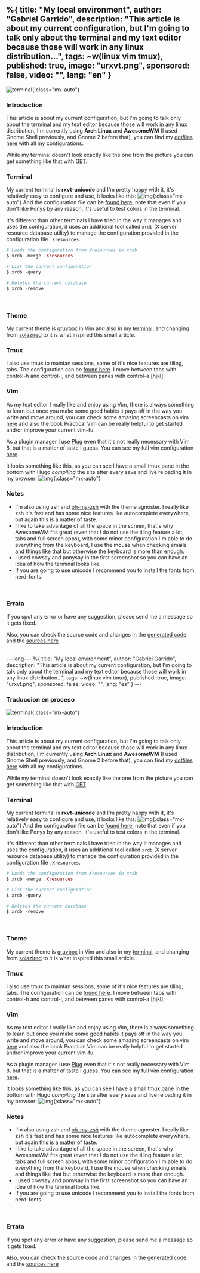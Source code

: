 %{
  title: "My local environment",
  author: "Gabriel Garrido",
  description: "This article is about my current configuration, but I'm going to talk only about the terminal and my text editor because those will work in any linux distribution...",
  tags: ~w(linux vim tmux),
  published: true,
  image: "urxvt.png",
  sponsored: false,
  video: "",
  lang: "en"
}
---

![terminal](/images/terminal.png"){:class="mx-auto"}

### Introduction
This article is about my current configuration, but I'm going to talk only about the terminal and my text editor because those will work in any linux distribution, I'm currently using **Arch Linux** and **AwesomeWM** (I used Gnome Shell previously, and Gnome 2 before that), you can find my [dotfiles here](https://github.com/kainlite/dotfiles) with all my configurations.
<br />

While my terminal doesn't look exactly like the one from the picture you can get something like that with [GBT](https://github.com/jtyr/gbt).
<br />

### Terminal
My current terminal is **rxvt-unicode** and I'm pretty happy with it, it's relatively easy to configure and use, it looks like this:
![img](/images/urxvt.png){:class="mx-auto"}
And the configuration file can be [found here](https://github.com/kainlite/dotfiles/blob/master/.Xresources), note that even if you don't like Ponys by any reason, it's useful to test colors in the terminal.
<br />

It's different than other terminals I have tried in the way it manages and uses the configuration, it uses an additional tool called `xrdb` (X server resource database utility) to manage the configuration provided in the configuration file `.Xresources`.
```elixir
# Loads the configuration from Xresources in xrdb
$ xrdb -merge .Xresources

# List the current configuration
$ xrdb -query

# Deletes the current database
$ xrdb -remove
```
<br />


### Theme
My current theme is [gruvbox](https://github.com/morhetz/gruvbox) in Vim and also in my [terminal](https://github.com/morhetz/gruvbox-contrib/blob/master/xresources/gruvbox-dark.xresources), and changing from [solazired](https://ethanschoonover.com/solarized/) to it is what inspired this small article.
<br />

### Tmux
I also use tmux to maintan sessions, some of it's nice features are tiling, tabs. The configuration can be [found here](https://github.com/kainlite/dotfiles/blob/master/.tmux.conf). I move between tabs with control-h and control-l, and between panes with control-a [hjkl].
<br />

### Vim
As my text editor I really like and enjoy using Vim, there is always something to learn but once you make some good habits it pays off in the way you write and move around, you can check some amazing screencasts on vim [here](http://vimcasts.org/) and also the book Practical Vim can be really helpful to get started and/or improve your current vim-fu.
<br />

As a plugin manager I use [Plug](https://github.com/kainlite/dotfiles/blob/master/.vimrc.bundles) even that it's not really necessary with Vim 8, but that is a matter of taste I guess. You can see my full vim configuration [here](https://github.com/kainlite/dotfiles/blob/master/.vimrc).
<br />

It looks something like this, as you can see I have a small tmux pane in the bottom with Hugo _compiling_ the site after every save and live reloading it in my browser:
![img](/images/vim.png){:class="mx-auto"}
<br />

### Notes
* I'm also using zsh and [oh-my-zsh](https://ohmyz.sh/) with the theme agnoster. I really like zsh it's fast and has some nice features like autocomplete everywhere, but again this is a matter of taste.
* I like to take advantage of all the space in the screen, that's why AwesomeWM fits great (even that I do not use the tiling feature a lot, tabs and full screen apps), with some minor configuration I'm able to do everything from the keyboard, I use the mouse when checking emails and things like that but otherwise the keyboard is more than enough.
* I used cowsay and ponysay in the first screenshot so you can have an idea of how the terminal looks like.
* If you are going to use unicode I recommend you to install the fonts from nerd-fonts.
<br />

### Errata
If you spot any error or have any suggestion, please send me a message so it gets fixed.

Also, you can check the source code and changes in the [generated code](https://github.com/kainlite/kainlite.github.io) and the [sources here](https://github.com/kainlite/blog)

<br />
---lang---
%{
  title: "My local environment",
  author: "Gabriel Garrido",
  description: "This article is about my current configuration, but I'm going to talk only about the terminal and my text editor because those will work in any linux distribution...",
  tags: ~w(linux vim tmux),
  published: true,
  image: "urxvt.png",
  sponsored: false,
  video: "",
  lang: "es"
}
---

### Traduccion en proceso

![terminal](/images/terminal.png"){:class="mx-auto"}

### Introduction
This article is about my current configuration, but I'm going to talk only about the terminal and my text editor because those will work in any linux distribution, I'm currently using **Arch Linux** and **AwesomeWM** (I used Gnome Shell previously, and Gnome 2 before that), you can find my [dotfiles here](https://github.com/kainlite/dotfiles) with all my configurations.
<br />

While my terminal doesn't look exactly like the one from the picture you can get something like that with [GBT](https://github.com/jtyr/gbt).
<br />

### Terminal
My current terminal is **rxvt-unicode** and I'm pretty happy with it, it's relatively easy to configure and use, it looks like this:
![img](/images/urxvt.png){:class="mx-auto"}
And the configuration file can be [found here](https://github.com/kainlite/dotfiles/blob/master/.Xresources), note that even if you don't like Ponys by any reason, it's useful to test colors in the terminal.
<br />

It's different than other terminals I have tried in the way it manages and uses the configuration, it uses an additional tool called `xrdb` (X server resource database utility) to manage the configuration provided in the configuration file `.Xresources`.
```elixir
# Loads the configuration from Xresources in xrdb
$ xrdb -merge .Xresources

# List the current configuration
$ xrdb -query

# Deletes the current database
$ xrdb -remove
```
<br />


### Theme
My current theme is [gruvbox](https://github.com/morhetz/gruvbox) in Vim and also in my [terminal](https://github.com/morhetz/gruvbox-contrib/blob/master/xresources/gruvbox-dark.xresources), and changing from [solazired](https://ethanschoonover.com/solarized/) to it is what inspired this small article.
<br />

### Tmux
I also use tmux to maintan sessions, some of it's nice features are tiling, tabs. The configuration can be [found here](https://github.com/kainlite/dotfiles/blob/master/.tmux.conf). I move between tabs with control-h and control-l, and between panes with control-a [hjkl].
<br />

### Vim
As my text editor I really like and enjoy using Vim, there is always something to learn but once you make some good habits it pays off in the way you write and move around, you can check some amazing screencasts on vim [here](http://vimcasts.org/) and also the book Practical Vim can be really helpful to get started and/or improve your current vim-fu.
<br />

As a plugin manager I use [Plug](https://github.com/kainlite/dotfiles/blob/master/.vimrc.bundles) even that it's not really necessary with Vim 8, but that is a matter of taste I guess. You can see my full vim configuration [here](https://github.com/kainlite/dotfiles/blob/master/.vimrc).
<br />

It looks something like this, as you can see I have a small tmux pane in the bottom with Hugo _compiling_ the site after every save and live reloading it in my browser:
![img](/images/vim.png){:class="mx-auto"}
<br />

### Notes
* I'm also using zsh and [oh-my-zsh](https://ohmyz.sh/) with the theme agnoster. I really like zsh it's fast and has some nice features like autocomplete everywhere, but again this is a matter of taste.
* I like to take advantage of all the space in the screen, that's why AwesomeWM fits great (even that I do not use the tiling feature a lot, tabs and full screen apps), with some minor configuration I'm able to do everything from the keyboard, I use the mouse when checking emails and things like that but otherwise the keyboard is more than enough.
* I used cowsay and ponysay in the first screenshot so you can have an idea of how the terminal looks like.
* If you are going to use unicode I recommend you to install the fonts from nerd-fonts.
<br />

### Errata
If you spot any error or have any suggestion, please send me a message so it gets fixed.

Also, you can check the source code and changes in the [generated code](https://github.com/kainlite/kainlite.github.io) and the [sources here](https://github.com/kainlite/blog)

<br />
